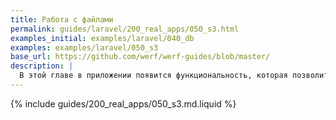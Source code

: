 ```yaml
---
title: Работа с файлами
permalink: guides/laravel/200_real_apps/050_s3.html
examples_initial: examples/laravel/040_db
examples: examples/laravel/050_s3
base_url: https://github.com/werf/werf-guides/blob/master/
description: |
  В этой главе в приложении появится функциональность, которая позволит загружать и скачивать файлы. Будут рассмотрены особенности работы с файлами в Kubernetes, а также продемонстрирован рабочий пример с использованием S3-хранилища.
---
```


{% include guides/200_real_apps/050_s3.md.liquid %}
